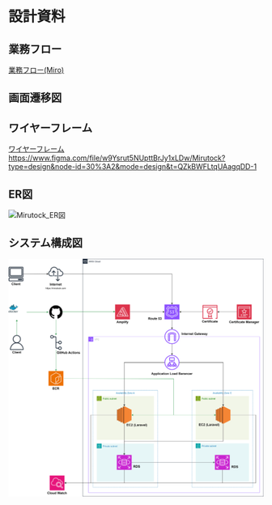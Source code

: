 # 設計資料
## 業務フロー
[業務フロー(Miro)](https://miro.com/app/board/uXjVKOoFsOk=/)
## 画面遷移図
## ワイヤーフレーム
[ワイヤーフレーム](https://www.figma.com/file/w9Ysrut5NUpttBrJy1xLDw/Mirutock?type=design&node-id=30%3A2&mode=design&t=QZkBWFLtqUAagqDD-1)  
https://www.figma.com/file/w9Ysrut5NUpttBrJy1xLDw/Mirutock?type=design&node-id=30%3A2&mode=design&t=QZkBWFLtqUAagqDD-1
## ER図
![Mirutock_ER図](https://www.plantuml.com/plantuml/png/VP1DJWCn38NtFeNL3HBIL42tLTKL6mw1miITiKZYA7QfgjAxuoaZsWrTvCUstljUibKBpVOvmGEE70bj9DGg1fUgvzOd0X-6B-68jSb7egnuO1inb25HnBx9GN57PA2VN6fe8MFYGdQiXD9i500gndR4nLwfBJ0eqjCpdW3nqMtNwu4AjM0KDnllTPrl9MI2yrMv4ubTOhLP_d9VFe7UByFND-_EVeXJA3ygKq_gbyIPxPQZezJAPRXbhNvP-1_iBviJPw0xJayyVo-NSfhYWgzhkO8jbUWV_mC0)

## システム構成図
![](./Mirutock.drawio.svg)